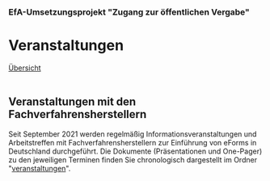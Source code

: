 ### EfA-Umsetzungsprojekt "Zugang zur öffentlichen Vergabe"
# Veranstaltungen
[Übersicht](/Readme.md)
<br><br>

## Veranstaltungen mit den Fachverfahrensherstellern

Seit September 2021 werden regelmäßig Informationsveranstaltungen und Arbeitstreffen mit Fachverfahrensherstellern zur Einführung von eForms in Deutschland durchgeführt. Die Dokumente (Präsentationen und One-Pager) zu den jeweiligen Terminen finden Sie chronologisch dargestellt im Ordner "[veranstaltungen](/veranstaltungen)".
